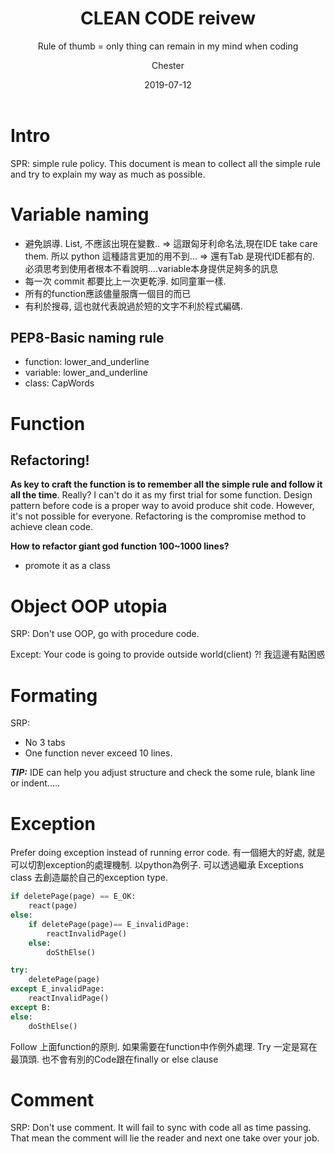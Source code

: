 ﻿---
layout:     post
title:      CLEAN CODE reivew
subtitle:   Rule of thumb = only thing can remain in my mind when coding
date:       2019-07-12
author:    Chester
catalog: true
tags:

---
# Intro
SPR: simple rule policy. 
This document is mean to collect all the simple rule and try to explain my way as much as possible.


# Variable naming
- 避免誤導. List, 不應該出現在變數..
	=> 這跟匈牙利命名法,現在IDE take care them. 所以 python 這種語言更加的用不到...
	=> 還有Tab 是現代IDE都有的. 必須思考到使用者根本不看說明....variable本身提供足夠多的訊息
- 每一次 commit 都要比上一次更乾淨.  如同童軍一樣.
- 所有的function應該儘量服膺一個目的而已
- 有利於搜尋,  這也就代表說過於短的文字不利於程式編碼.


## PEP8-Basic naming rule
- function: lower_and_underline
- variable: lower_and_underline
- class: CapWords



# Function
## Refactoring! 
**As key to craft the function is to remember all the simple rule and follow it all the time**. Really? 
I can't do it as my first trial for some function. Design pattern before code is a proper way to avoid produce shit code. However, it's not possible for everyone. Refactoring is the compromise method to achieve clean code. 

**How to refactor giant god function 100~1000 lines?**
- promote it as a class

# Object OOP utopia
SRP:
Don't use OOP, go with procedure code.

Except:
Your code is going to provide outside world(client) ?! 我這邊有點困惑


# Formating
SRP:
- No 3 tabs
- One function never exceed 10 lines.

***TIP:*** IDE can help you adjust structure and check the some rule, blank line or indent.....

# Exception
Prefer doing exception instead of running error code. 有一個絕大的好處, 就是可以切割exception的處理機制. 以python為例子.  可以透過繼承 Exceptions class 去創造屬於自己的exception type. 
```python
if deletePage(page) == E_OK:
	react(page)
else:
	if deletePage(page)== E_invalidPage:
		reactInvalidPage()
	else:
		doSthElse()

try:
	deletePage(page)
except E_invalidPage:
	reactInvalidPage()
except B:
else:
	doSthElse()
```

Follow 上面function的原則. 如果需要在function中作例外處理.  Try 一定是寫在最頂頭.  也不會有別的Code跟在finally or else clause

# Comment
SRP:
Don't use comment. It will fail to sync with code all as time passing. That mean the comment will lie the reader and next one take over your job.
<!--stackedit_data:
eyJoaXN0b3J5IjpbMTUwMzUxOTI0MywxODg2OTMwNjg4LC0xNT
k2MTcyMDk1LDkyMTg2MzMxMywtNDAzNjE4MDY3LC0xNTIyMTMz
NTA3LC0yMDMzNjMxNjEyLC0xMTc3MDI5NDY4LC00MjMwNjQwMT
MsLTE0NzY3NjM0NTgsLTEyOTUyMDA5MzEsODg5OTgxMzgsMTAw
MTU2ODk3NiwxNjY2NzQ0Mjc5LC0yMTM3OTQ0NTEwLDM0MTkzNT
g2OCwxNjA1MTExNTE0LDEzMzE0ODM0MjFdfQ==
-->